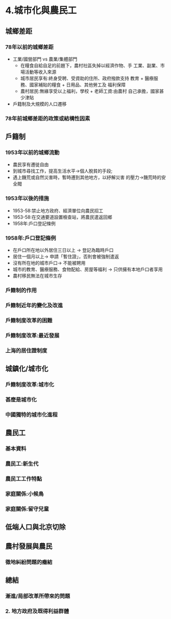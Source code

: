 # 4.城市化與農民工
## 城鄉差距
### 78年以前的城鄉差距
* 工業/國營部門 vs 農業/集體部門
  * 在糧食自給自足的前題下，農村社區失掉以經濟作物、手 工業、副業、市場活動等收入來源
  * 城市居民享有:終身受聘、受資助的住所、政府撥款支持 教育 + 醫療服務、國家補貼的糧食 + 日用品、其他勞工及 福利保障
  * 農村居民:無緣享受以上福利，學校 + 老師工資:由農村 自己承擔，國家甚少津貼
* 戶籍制及大規模的人口遷移
### 78年前城鄉差距的政策或結構性因素
## 戶籍制
### 1953年以前的城鄉流動
* 農民享有遷徙自由
* 到城市尋找工作，提高生活水平->個人脫貧的手段;
* 遇上饑荒或自然災害時，暫時遷到其他地方，以紓解災害 的壓力->饑荒時的安全閥 
### 1953年以後的措施
* 1953-58:禁止地方政府、經濟單位向農民招工
* 1953-58:在交通要道設置檢查站，將農民遣返回鄉
* 1958年:戶口登記條例
### 1958年:戶口登記條例
* 在戶口所在地以外居住三日以上 -> 登記為臨時戶口
* 居住一個月以上-> 申請「暫住證」，否則會被強制遣返
* 沒有所在地的城市戶口-> 不能被聘用
* 城市的教育、醫療服務、食物配給、房屋等福利 -> 只供擁有本地戶口者享用
* 農村移民無法在城市生存
### 戶籍制的作用

### 戶籍制近年的變化及改進
### 戶籍制度改革的困難
### 戶籍制度改革:最近發展
### 上海的居住證制度
## 城鎮化/城市化
### 戶籍制度改革:城市化
### 甚麼是城市化
### 中國獨特的城市化進程
## 農民工
### 基本資料
### 農民工:新生代
### 農民工工作特點
### 家庭關係:小候鳥
### 家庭關係:留守兒童
## 低端人口與北京切除
## 農村發展與農民
### 徵地糾紛問題的癥結
## 總結
### 漸進/局部改革所帶來的問題
### 2. 地方政府及既得利益群體

